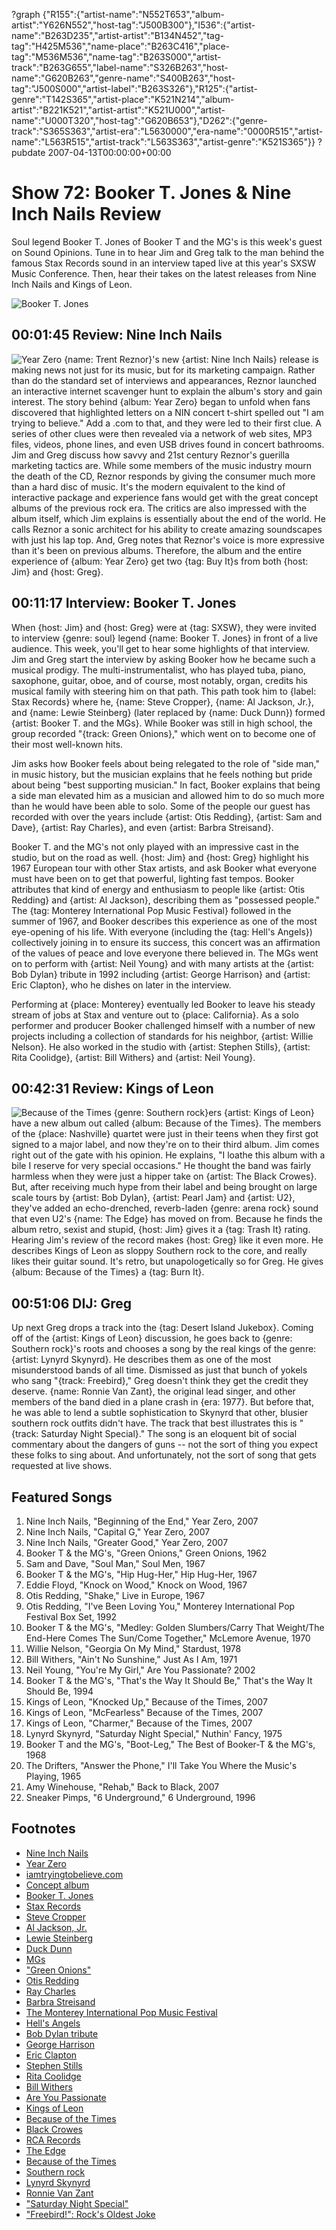 ?graph {"R155":{"artist-name":"N552T653","album-artist":"Y626N552","host-tag":"J500B300"},"I536":{"artist-name":"B263D235","artist-artist":"B134N452","tag-tag":"H425M536","name-place":"B263C416","place-tag":"M536M536","name-tag":"B263S000","artist-track":"B263G655","label-name":"S326B263","host-name":"G620B263","genre-name":"S400B263","host-tag":"J500S000","artist-label":"B263S326"},"R125":{"artist-genre":"T142S365","artist-place":"K521N214","album-artist":"B221K521","artist-artist":"K521U000","artist-name":"U000T320","host-tag":"G620B653"},"D262":{"genre-track":"S365S363","artist-era":"L5630000","era-name":"0000R515","artist-name":"L563R515","artist-track":"L563S363","artist-genre":"K521S365"}}
?pubdate 2007-04-13T00:00:00+00:00

# Show 72: Booker T. Jones & Nine Inch Nails Review
Soul legend Booker T. Jones of Booker T and the MG's is this week's guest on Sound Opinions. Tune in to hear Jim and Greg talk to the man behind the famous Stax Records sound in an interview taped live at this year's SXSW Music Conference. Then, hear their takes on the latest releases from Nine Inch Nails and Kings of Leon.

![Booker T. Jones](http://sound-images.s3.amazonaws.com/images/2007/bookertjones1.jpg)

## 00:01:45 Review: Nine Inch Nails
![Year Zero](http://is1.mzstatic.com/image/thumb/Music62/v4/ba/12/a8/ba12a866-1835-6e70-349f-de6f0fa86a96/source/600x600bb.jpg "107917/1147788150")
{name: Trent Reznor}'s new {artist: Nine Inch Nails} release is making news not just for its music, but for its marketing campaign. Rather than do the standard set of interviews and appearances, Reznor launched an interactive internet scavenger hunt to explain the album's story and gain interest. The story behind {album: Year Zero} began to unfold when fans discovered that highlighted letters on a NIN concert t-shirt spelled out "I am trying to believe." Add a .com to that, and they were led to their first clue. A series of other clues were then revealed via a network of web sites, MP3 files, videos, phone lines, and even USB drives found in concert bathrooms. Jim and Greg discuss how savvy and 21st century Reznor's guerilla marketing tactics are. While some members of the music industry mourn the death of the CD, Reznor responds by giving the consumer much more than a hard disc of music. It's the modern equivalent to the kind of interactive package and experience fans would get with the great concept albums of the previous rock era. The critics are also impressed with the album itself, which Jim explains is essentially about the end of the world. He calls Reznor a sonic architect for his ability to create amazing soundscapes with just his lap top. And, Greg notes that Reznor's voice is more expressive than it's been on previous albums. Therefore, the album and the entire experience of {album: Year Zero} get two {tag: Buy It}s from both {host: Jim} and {host: Greg}.

## 00:11:17 Interview: Booker T. Jones
When {host: Jim} and {host: Greg} were at {tag: SXSW}, they were invited to interview {genre: soul} legend {name: Booker T. Jones} in front of a live audience. This week, you'll get to hear some highlights of that interview. Jim and Greg start the interview by asking Booker how he became such a musical prodigy. The multi-instrumentalist, who has played tuba, piano, saxophone, guitar, oboe, and of course, most notably, organ, credits his musical family with steering him on that path. This path took him to {label: Stax Records} where he, {name: Steve Cropper}, {name: Al Jackson, Jr.}, and {name: Lewie Steinberg} (later replaced by {name: Duck Dunn}) formed {artist: Booker T. and the MGs}. While Booker was still in high school, the group recorded "{track: Green Onions}," which went on to become one of their most well-known hits.

Jim asks how Booker feels about being relegated to the role of "side man," in music history, but the musician explains that he feels nothing but pride about being "best supporting musician." In fact, Booker explains that being a side man elevated him as a musician and allowed him to do so much more than he would have been able to solo. Some of the people our guest has recorded with over the years include {artist: Otis Redding}, {artist: Sam and Dave}, {artist: Ray Charles}, and even {artist: Barbra Streisand}.

Booker T. and the MG's not only played with an impressive cast in the studio, but on the road as well. {host: Jim} and {host: Greg} highlight his 1967 European tour with other Stax artists, and ask Booker what everyone must have been on to get that powerful, lighting fast tempos. Booker attributes that kind of energy and enthusiasm to people like {artist: Otis Redding} and {artist: Al Jackson}, describing them as "possessed people." The {tag: Monterey International Pop Music Festival} followed in the summer of 1967, and Booker describes this experience as one of the most eye-opening of his life. With everyone (including the {tag: Hell's Angels}) collectively joining in to ensure its success, this concert was an affirmation of the values of peace and love everyone there believed in. The MGs went on to perform with {artist: Neil Young} and with many artists at the {artist: Bob Dylan} tribute in 1992 including {artist: George Harrison} and {artist: Eric Clapton}, who he dishes on later in the interview.

Performing at {place: Monterey} eventually led Booker to leave his steady stream of jobs at Stax and venture out to {place: California}. As a solo performer and producer Booker challenged himself with a number of new projects including a collection of standards for his neighbor, {artist: Willie Nelson}. He also worked in the studio with {artist: Stephen Stills}, {artist: Rita Coolidge}, {artist: Bill Withers} and {artist: Neil Young}.

## 00:42:31 Review: Kings of Leon
![Because of the Times](http://is2.mzstatic.com/image/thumb/Music/v4/66/44/b1/6644b1ba-4353-27f8-6048-23575177a64c/source/600x600bb.jpg "1883403/219985463")
{genre: Southern rock}ers {artist: Kings of Leon} have a new album out called {album: Because of the Times}. The members of the {place: Nashville} quartet were just in their teens when they first got signed to a major label, and now they're on to their third album. Jim comes right out of the gate with his opinion. He explains, "I loathe this album with a bile I reserve for very special occasions." He thought the band was fairly harmless when they were just a hipper take on {artist: The Black Crowes}. But, after receiving much hype from their label and being brought on large scale tours by {artist: Bob Dylan}, {artist: Pearl Jam} and {artist: U2}, they've added an echo-drenched, reverb-laden {genre: arena rock} sound that even U2's {name: The Edge} has moved on from. Because he finds the album retro, sexist and stupid, {host: Jim} gives it a {tag: Trash It} rating. Hearing Jim's review of the record makes {host: Greg} like it even more. He describes Kings of Leon as sloppy Southern rock to the core, and really likes their guitar sound. It's retro, but unapologetically so for Greg. He gives {album: Because of the Times} a {tag: Burn It}.

## 00:51:06 DIJ: Greg
Up next Greg drops a track into the {tag: Desert Island Jukebox}. Coming off of the {artist: Kings of Leon} discussion, he goes back to {genre: Southern rock}'s roots and chooses a song by the real kings of the genre: {artist: Lynyrd Skynyrd}. He describes them as one of the most misunderstood bands of all time. Dismissed as just that bunch of yokels who sang "{track: Freebird}," Greg doesn't think they get the credit they deserve. {name: Ronnie Van Zant}, the original lead singer, and other members of the band died in a plane crash in {era: 1977}. But before that, he was able to lend a subtle sophistication to Skynyrd that other, blusier southern rock outfits didn't have. The track that best illustrates this is "{track: Saturday Night Special}." The song is an eloquent bit of social commentary about the dangers of guns -- not the sort of thing you expect these folks to sing about. And unfortunately, not the sort of song that gets requested at live shows.

## Featured Songs
1. Nine Inch Nails, "Beginning of the End," Year Zero, 2007
2. Nine Inch Nails, "Capital G," Year Zero, 2007
3. Nine Inch Nails, "Greater Good," Year Zero, 2007
4. Booker T & the MG's, "Green Onions," Green Onions, 1962
5. Sam and Dave, "Soul Man," Soul Men, 1967
6. Booker T & the MG's, "Hip Hug-Her," Hip Hug-Her, 1967
7. Eddie Floyd, "Knock on Wood," Knock on Wood, 1967
8. Otis Redding, "Shake," Live in Europe, 1967
9. Otis Redding, "I've Been Loving You," Monterey International Pop Festival Box Set, 1992
10. Booker T & the MG's, "Medley: Golden Slumbers/Carry That Weight/The End-Here Comes The Sun/Come Together," McLemore Avenue, 1970
11. Willie Nelson, "Georgia On My Mind," Stardust, 1978
12. Bill Withers, "Ain't No Sunshine," Just As I Am, 1971
13. Neil Young, "You're My Girl," Are You Passionate? 2002
14. Booker T & the MG's, "That's the Way It Should Be," That's the Way It Should Be, 1994
15. Kings of Leon, "Knocked Up," Because of the Times, 2007
16. Kings of Leon, "McFearless" Because of the Times, 2007
17. Kings of Leon, "Charmer," Because of the Times, 2007
18. Lynyrd Skynyrd, "Saturday Night Special," Nuthin' Fancy, 1975
19. Booker T and the MG's, "Boot-Leg," The Best of Booker-T & the MG's, 1968
20. The Drifters, "Answer the Phone," I'll Take You Where the Music's Playing, 1965
21. Amy Winehouse, "Rehab," Back to Black, 2007
22. Sneaker Pimps, "6 Underground," 6 Underground, 1996

## Footnotes
- [Nine Inch Nails](http://www.nin.com/index.html)
- [Year Zero](http://yearzero.nin.com/yearzero_hi.html)
- [iamtryingtobelieve.com](http://www.iamtryingtobelieve.com/default.htm)
- [Concept album](http://en.wikipedia.org/wiki/Concept_album)
- [Booker T. Jones](http://www.bookert.com/)
- [Stax Records](http://www.soulsvilleusa.com/)
- [Steve Cropper](http://www.playitsteve.com/home.html)
- [Al Jackson, Jr.](http://www.drummerworld.com/drummers/Al_Jackson.html)
- [Lewie Steinberg](http://en.wikipedia.org/wiki/Lewie_Steinberg)
- [Duck Dunn](http://www.duckdunn.com/)
- [MGs](http://www.allmusic.com/cg/amg.dll?p=amg&sql=11:gifrxqw5ldde)
- ["Green Onions"](http://en.wikipedia.org/wiki/Green_Onions)
- [Otis Redding](http://www.otisredding.com/)
- [Ray Charles](http://www.raycharles.com/)
- [Barbra Streisand](http://www.allmusic.com/cg/amg.dll?p=amg&sql=10:difpxq9sldhe~T2)
- [The Monterey International Pop Music Festival](http://en.wikipedia.org/wiki/Monterey_Pop_Festival)
- [Hell's Angels](http://www.hells-angels.com/)
- [Bob Dylan tribute](http://www.amazon.com/30th-Anniversary-Concert-Celebration-Dylan/dp/B0000028WD/ref=m_art_li_0/002-9651328-5643248)
- [George Harrison](http://www.georgeharrison.com/)
- [Eric Clapton](http://www.ericclapton.com/)
- [Stephen Stills](http://www.allmusic.com/cg/amg.dll?p=amg&sql=10:39frxq85ldhe)
- [Rita Coolidge](http://www.allmusic.com/cg/amg.dll?p=amg&sql=10:39frxq85ldhe)
- [Bill Withers](http://www.allmusic.com/cg/amg.dll?p=amg&sql=10:jpfexqq5ldhe)
- [Are You Passionate](http://www.allmusic.com/cg/amg.dll?p=amg&sql=10:3nftxq90ldse~T0)
- [Kings of Leon](http://www.kingsofleon.com/)
- [Because of the Times](http://www.metacritic.com/music/artists/kingsofleon/becauseofthetimes?q=because%20of%20the%20times)
- [Black Crowes](http://www.blackcrowes.com/)
- [RCA Records](http://www.rcarecords.com/)
- [The Edge](http://en.wikipedia.org/wiki/The_Edge)
- [Because of the Times](http://www.thepentecostals.org/bott.html)
- [Southern rock](http://en.wikipedia.org/wiki/Southern_rock)
- [Lynyrd Skynyrd](http://www.allmusic.com/cg/amg.dll?P=amg&sql=lynyrd+skynyrd&x=0&y=0&opt1=1&sourceid=mozilla-search)
- [Ronnie Van Zant](http://en.wikipedia.org/wiki/Ronnie_Van_Zant)
- ["Saturday Night Special"](http://en.wikipedia.org/wiki/Saturday_night_special)
- ["Freebird!": Rock's Oldest Joke](http://online.wsj.com/public/article/SB111102511477881964-ZkAKwALO87RaHLbFJrSJSA_i9xg_20050415.html?mod=blogs)
